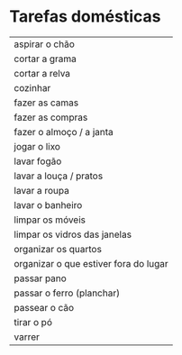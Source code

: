 # Tarefas domésticas

||
| -- |
| aspirar o chão |
| cortar a grama |
| cortar a relva |
| cozinhar |
| fazer as camas |
| fazer as compras |
| fazer o almoço / a janta |
| jogar o lixo |
| lavar fogão |
| lavar a louça / pratos |
| lavar a roupa |
| lavar o banheiro |
| limpar os móveis |
| limpar os vidros das janelas |
| organizar os quartos |
| organizar o que estiver fora do lugar |
| passar pano |
| passar o ferro (planchar) |
| passear o cão |
| tirar o pó |
| varrer |
